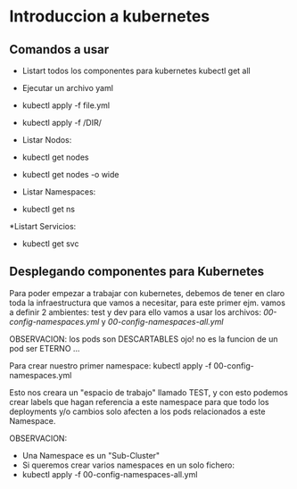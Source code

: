 # Introduccion a kubernetes

## Comandos a usar

* Listart todos los componentes para kubernetes
kubectl get all 

* Ejecutar un archivo yaml 
 * kubectl apply -f file.yml
 * kubectl apply -f /DIR/

* Listar Nodos:
 * kubectl get nodes
 * kubectl get nodes -o wide 

* Listar Namespaces:
 * kubectl get ns 

*Listart Servicios:
 * kubectl get svc

## Desplegando componentes para Kubernetes

Para poder empezar a trabajar con kubernetes, debemos de tener en claro toda la infraestructura que vamos a necesitar,
para este primer ejm. vamos a definir 2 ambientes: test y dev para ello vamos a usar los archivos: *00-config-namespaces.yml* y *00-config-namespaces-all.yml*

OBSERVACION:
los pods son DESCARTABLES ojo! no es la funcion de un pod ser ETERNO ... 

Para crear nuestro primer namespace: 
kubectl apply -f 00-config-namespaces.yml 

Esto nos creara un "espacio de trabajo" llamado TEST, y con esto podemos crear labels que hagan referencia a este namespace para que todo los deployments y/o cambios
solo afecten a los pods relacionados a este Namespace. 

OBSERVACION:
* Una Namespace es un "Sub-Cluster"  
* Si queremos crear varios namespaces en un solo fichero: 
 * kubectl apply -f 00-config-namespaces-all.yml

